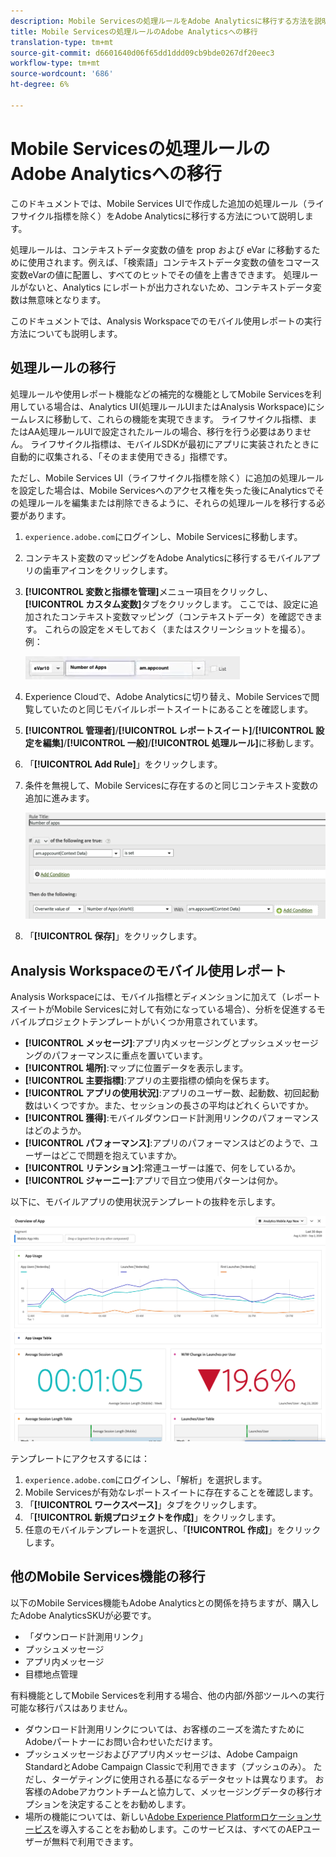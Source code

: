 ```yaml
---
description: Mobile Servicesの処理ルールをAdobe Analyticsに移行する方法を説明します
title: Mobile Servicesの処理ルールのAdobe Analyticsへの移行
translation-type: tm+mt
source-git-commit: d6601640d06f65dd1ddd09cb9bde0267df20eec3
workflow-type: tm+mt
source-wordcount: '686'
ht-degree: 6%

---
```



# Mobile Servicesの処理ルールのAdobe Analyticsへの移行

このドキュメントでは、Mobile Services UIで作成した追加の処理ルール（ライフサイクル指標を除く）をAdobe Analyticsに移行する方法について説明します。

処理ルールは、コンテキストデータ変数の値を prop および eVar に移動するために使用されます。例えば、「検索語」コンテキストデータ変数の値をコマース変数eVarの値に配置し、すべてのヒットでその値を上書きできます。 処理ルールがないと、Analytics にレポートが出力されないため、コンテキストデータ変数は無意味となります。

このドキュメントでは、Analysis Workspaceでのモバイル使用レポートの実行方法についても説明します。

## 処理ルールの移行

処理ルールや使用レポート機能などの補完的な機能としてMobile Servicesを利用している場合は、Analytics UI(処理ルールUIまたはAnalysis Workspace)にシームレスに移動して、これらの機能を実現できます。 ライフサイクル指標、またはAA処理ルールUIで設定されたルールの場合、移行を行う必要はありません。 ライフサイクル指標は、モバイルSDKが最初にアプリに実装されたときに自動的に収集される、「そのまま使用できる」指標です。

ただし、Mobile Services UI（ライフサイクル指標を除く）に追加の処理ルールを設定した場合は、Mobile Servicesへのアクセス権を失った後にAnalyticsでその処理ルールを編集または削除できるように、それらの処理ルールを移行する必要があります。

1. `experience.adobe.com`にログインし、Mobile Servicesに移動します。
1. コンテキスト変数のマッピングをAdobe Analyticsに移行するモバイルアプリの歯車アイコンをクリックします。
1. **[!UICONTROL 変数と指標を管理]**&#x200B;メニュー項目をクリックし、**[!UICONTROL カスタム変数]**&#x200B;タブをクリックします。 ここでは、設定に追加されたコンテキスト変数マッピング（コンテキストデータ）を確認できます。 これらの設定をメモしておく（またはスクリーンショットを撮る）。 例：

   ![コンテキスト変数](assets/context-var.png)

1. Experience Cloudで、Adobe Analyticsに切り替え、Mobile Servicesで閲覧していたのと同じモバイルレポートスイートにあることを確認します。
1. **[!UICONTROL 管理者]**/**[!UICONTROL レポートスイート]**/**[!UICONTROL 設定を編集]**/**[!UICONTROL 一般]**/**[!UICONTROL 処理ルール]**&#x200B;に移動します。
1. 「**[!UICONTROL Add Rule]**」をクリックします。
1. 条件を無視して、Mobile Servicesに存在するのと同じコンテキスト変数の追加に進みます。

   ![処理ルール](assets/proc-rule.png)

1. 「**[!UICONTROL 保存]**」をクリックします。

## Analysis Workspaceのモバイル使用レポート

Analysis Workspaceには、モバイル指標とディメンションに加えて（レポートスイートがMobile Servicesに対して有効になっている場合）、分析を促進するモバイルプロジェクトテンプレートがいくつか用意されています。

* **[!UICONTROL メッセージ]**:アプリ内メッセージングとプッシュメッセージングのパフォーマンスに重点を置いています。
* **[!UICONTROL 場所]**:マップに位置データを表示します。
* **[!UICONTROL 主要指標]**:アプリの主要指標の傾向を保ちます。
* **[!UICONTROL アプリの使用状況]**:アプリのユーザー数、起動数、初回起動数はいくつですか。また、セッションの長さの平均はどれくらいですか。
* **[!UICONTROL 獲得]**:モバイルダウンロード計測用リンクのパフォーマンスはどのようか。
* **[!UICONTROL パフォーマンス]**:アプリのパフォーマンスはどのようで、ユーザーはどこで問題を抱えていますか。
* **[!UICONTROL リテンション]**:常連ユーザーは誰で、何をしているか。
* **[!UICONTROL ジャーニー]**:アプリで目立つ使用パターンは何か。

以下に、モバイルアプリの使用状況テンプレートの抜粋を示します。

![モバイルアプリの使用状況](assets/mobile-app-usage.png)

テンプレートにアクセスするには：

1. `experience.adobe.com`にログインし、「解析」を選択します。
1. Mobile Servicesが有効なレポートスイートに存在することを確認します。
1. 「**[!UICONTROL ワークスペース]**」タブをクリックします。
1. 「**[!UICONTROL 新規プロジェクトを作成]**」をクリックします。
1. 任意のモバイルテンプレートを選択し、「**[!UICONTROL 作成]**」をクリックします。

## 他のMobile Services機能の移行

以下のMobile Services機能もAdobe Analyticsとの関係を持ちますが、購入したAdobe AnalyticsSKUが必要です。

* 「ダウンロード計測用リンク」
* プッシュメッセージ
* アプリ内メッセージ
* 目標地点管理

有料機能としてMobile Servicesを利用する場合、他の内部/外部ツールへの実行可能な移行パスはありません。

* ダウンロード計測用リンクについては、お客様のニーズを満たすためにAdobeパートナーにお問い合わせいただけます。
* プッシュメッセージおよびアプリ内メッセージは、Adobe Campaign StandardとAdobe Campaign Classicで利用できます（プッシュのみ）。 ただし、ターゲティングに使用される基になるデータセットは異なります。 お客様のAdobeアカウントチームと協力して、メッセージングデータの移行オプションを決定することをお勧めします。
* 場所の機能については、新しい[Adobe Experience Platformロケーションサービス](https://www.adobe.com/experience-platform/location-service.html)を導入することをお勧めします。このサービスは、すべてのAEPユーザーが無料で利用できます。
